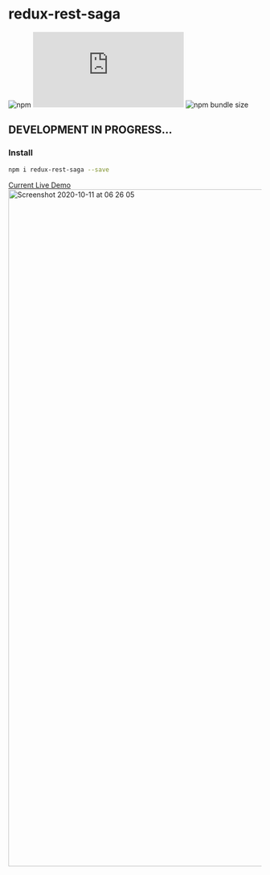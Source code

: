 # redux-rest-saga
![npm](https://img.shields.io/npm/v/redux-rest-saga)
![GitHub file size in bytes](https://img.shields.io/github/size/lbenamer/redux-rest-saga/src/index.js)
![npm bundle size](https://img.shields.io/bundlephobia/min/react-redux-saga)


## DEVELOPMENT IN PROGRESS...

### Install
```bash
npm i redux-rest-saga --save
```

[Current Live Demo](https://codesandbox.io/s/reduxrs-0qjsb?file=/src/index.js)
<img width="1347" alt="Screenshot 2020-10-11 at 06 26 05" src="https://user-images.githubusercontent.com/23456760/95670498-38ba6a00-0b8c-11eb-967a-5b405d03fd11.png">
